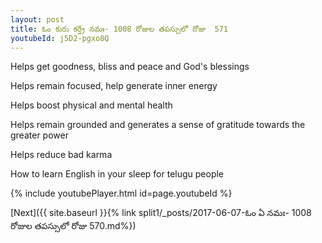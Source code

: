 ```yaml
---
layout: post
title: ఓం కురు కర్త్రే నమః- 1008 రోజుల తపస్సులో రోజు  571
youtubeId: j5D2-pgxo8Q
---
```

 
 
Helps get goodness, bliss and peace and God's blessings
 
Helps remain focused, help generate inner energy 
 
Helps boost physical and mental health 
 
Helps remain grounded and generates a sense of gratitude towards the greater power 
 
Helps reduce bad karma
 
How to learn English in your sleep for telugu people
 
 
 
 


{% include youtubePlayer.html id=page.youtubeId %}
 
[Next]({{ site.baseurl }}{% link split1/_posts/2017-06-07-ఓం ఏ నమః- 1008 రోజుల తపస్సులో రోజు  570.md%})
 
